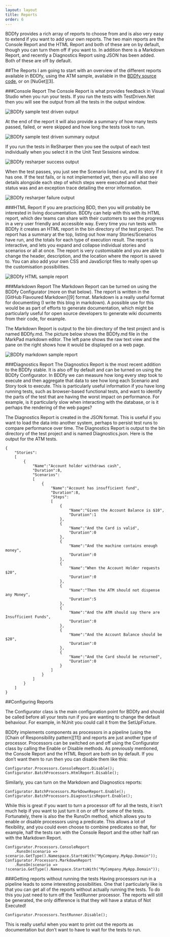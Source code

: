 ```yaml
---
layout: layout
title: Reports
order: 6
---
```


BDDfy provides a rich array of reports to choose from and is also very easy to extend if you want to add your own reports. The two main reports are the Console Report and the HTML Report and both of these are on by default, though you can turn them off if you want to. In addition there is a Markdown Report, and recently a Diagnostics Report using JSON has been added. Both of these are off by default. 

##The Reports
I am going to start with an overview of the different reports available in BDDfy, using the ATM sample, available in the [BDDfy source code](https://github.com/TestStack/TestStack.BDDfy/tree/master/Samples/TestStack.BDDfy.Samples/Atm), or on [NuGet][3].

###Console Report
The Console Report is what provides feedback in Visual Studio when you run your tests. If you run the tests with TestDriven.Net then you will see the output from all the tests in the output window.

![BDDfy sample test driven output](/img/BDDfy/Customizing/bddfy-sample-test-driven-output.png)

At the end of the report it will also provide a summary of how many tests passed, failed, or were skipped and how long the tests took to run.

![BDDfy sample test driven summary output](/img/BDDfy/Customizing/bddfy-sample-test-driven-summary-output.png)

If you run the tests in ReSharper then you see the output of each test individually when you select it in the Unit Test Sessions window.

![BDDfy resharper success output](/img/BDDfy/Customizing/bddfy-sample-resharper-output.png)

When the test passes, you just see the Scenario listed out, and its story if it has one. If the test fails, or is not implemented yet, then you will also see details alongside each step of which steps were executed and what their status was and an exception trace detailing the error information.

![BDDfy resharper failure output](/img/BDDfy/Customizing/bddfy-sample-resharper-exception-output.png)

###HTML Report
If you are practicing BDD, then you will probably be interested in living documentation. BDDfy can help with this with its HTML report, which dev teams can share with their customers to see the progress in a very user friendly and accessible way. Every time you run tests with BDDfy it creates an HTML report in the bin directory of the test project. The report has a summary at the top, listing out how many Stories/Scenarios have run, and the totals for each type of execution result. The report is interactive, and lets you expand and collapse individual stories and scenarios or all at once. The report is very customisable and you are able to change the header, description, and the location where the report is saved to. You can also add your own CSS and JavaScript files to really open up the customisation possibilities.

![BDDfy HTML sample report](/img/BDDfy/Customizing/bddfy-sample-atm-html.png)

###Markdown Report
The Markdown Report can be turned on using the BDDfy Configurator (more on that below). The report is written in the [GitHub Flavoured Markdown][9] format. Markdown is a really useful format for documenting (I write this blog in markdown). A possible use for this would be as part of efforts to generate documentation, which might be particularly useful for open source developers to generate wiki documents from their code, for example.

The Markdown Report is output to the bin directory of the test project and is named BDDfy.md. The picture below shows the BDDfy.md file in the MarkPad markdown editor. The left pane shows the raw text view and the pane on the right shows how it would be displayed on a web page.

![BDDfy markdown sample report](/img/BDDfy/Customizing/bddfy-sample-atm-markdown.png)

###Diagnostics Report
The Diagnostics Report is the most recent addition to the BDDfy stable. It is also off by default and can be turned on using the BDDfy Configurator. In BDDfy we can measure how long every step took to execute and then aggregate that data to see how long each Scenario and Story took to execute. This is particularly useful information if you have long running tests, such as browser-based functional tests, and want to identify the parts of the test that are having the worst impact on performance. For example, is it particularly slow when interacting with the database, or is it perhaps the rendering of the web pages?

The Diagnostics Report is created in the JSON format. This is useful if you want to load the data into another system, perhaps to persist test runs to compare performance over time.  The Diagnostics Report is output to the bin directory of the test project and is named Diagnostics.json. Here is the output for the ATM tests.

	{
	    "Stories":
	    [
	        {
	            "Name":"Account holder withdraws cash",
	            "Duration":8,
	            "Scenarios":
	            [
	                {
	                    "Name":"Account has insufficient fund",
	                    "Duration":8,
	                    "Steps":
	                    [
	                        {
	                            "Name":"Given the Account Balance is $10",
	                            "Duration":1
	                        },
	                        {
	                            "Name":"And the Card is valid",
	                            "Duration":0
	                        },
	                        {
	                            "Name":"And the machine contains enough money",
	                            "Duration":0
	                        },
	                        {
	                            "Name":"When the Account Holder requests $20",
	                            "Duration":0
	                        },
	                        {
	                            "Name":"Then the ATM should not dispense any Money",
	                            "Duration":5
	                        },
	                        {
	                            "Name":"And the ATM should say there are Insufficient Funds",
	                            "Duration":0
	                        },
	                        {
	                            "Name":"And the Account Balance should be $20",
	                            "Duration":0
	                        },
	                        {
	                            "Name":"And the Card should be returned",
	                            "Duration":0
	                        }
	                    ]
	                }
	            ]
	        }
	    ]
	}


##Configuring Reports

The Configurator class is the main configuration point for BDDfy and should be called before all your tests run if you are wanting to change the default behaviour. For example, in NUnit you could call it from the SetUpFixture. 

BDDfy implements components as processors in a pipeline (using the [Chain of Responsibility pattern][11]) and reports are just another type of processor. Processors can be switched on and off using the Configurator class by calling the Enable or Disable methods. As previously mentioned, the Console Report and the HTML Report are both on by default. If you don’t want them to run then you can disable them like this:

    Configurator.Processors.ConsoleReport.Disable();
    Configurator.BatchProcessors.HtmlReport.Disable();

Similarly, you can turn on the Markdown and Diagnostics reports:

    Configurator.BatchProcessors.MarkDownReport.Enable();
    Configurator.BatchProcessors.DiagnosticsReport.Enable();

While this is great if you want to turn a processor off for all the tests, it isn’t much help if you want to just turn it on or off for some of the tests. Fortunately, there is also the the RunsOn method, which allows you to enable or disable processors using a predicate. This allows a lot of flexibility, and you could even choose to combine predicates so that, for example, half the tests ran with the Console Report and the other half ran with the Markdown Report.

    Configurator.Processors.ConsoleReport
        .RunsOn(scenario => scenario.GetType().Namespace.StartsWith("MyCompany.MyApp.Domain"));
    Configurator.Processors.MarkdownReport
        .RunsOn(scenario => !scenario.GetType().Namespace.StartsWith("MyCompany.MyApp.Domain"));

###Getting reports without running the tests
Having processors run in a pipeline leads to some interesting possibilities. One that I particularly like is that you can get all of the reports without actually running the tests. To do this you just need to turn off the TestRunner processor. The reports will still be generated, the only difference is that they will have a status of Not Executed!

    Configurator.Processors.TestRunner.Disable();

This is really useful when you want to print out the reports as documentation but don’t want to have to wait for the tests to run.


 
